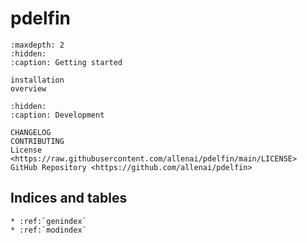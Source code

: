 # **pdelfin**

```{toctree}
:maxdepth: 2
:hidden:
:caption: Getting started

installation
overview
```

```{toctree}
:hidden:
:caption: Development

CHANGELOG
CONTRIBUTING
License <https://raw.githubusercontent.com/allenai/pdelfin/main/LICENSE>
GitHub Repository <https://github.com/allenai/pdelfin>
```

## Indices and tables

```{eval-rst}
* :ref:`genindex`
* :ref:`modindex`
```
